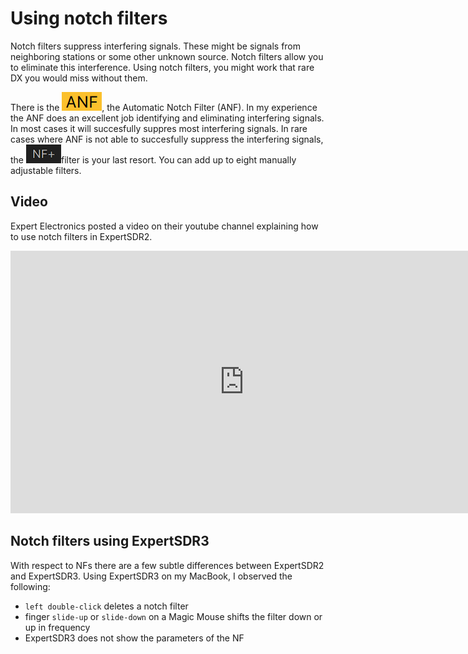 # Using notch filters

Notch filters suppress interfering signals.
These might be signals from neighboring stations or some other unknown source.
Notch filters allow you to eliminate this interference.
Using notch filters, you might work that rare DX you would miss without them.

There is the ![ANF](img/anf.png), the Automatic Notch Filter (ANF).
In my experience the ANF does an excellent job identifying and eliminating interfering signals.
In most cases it will succesfully suppres most interfering signals.
In rare cases where ANF is not able to succesfully suppress the interfering signals, the ![NF+](img/NFP.png)filter is your last resort.
You can add up to eight manually adjustable filters.

## Video

Expert Electronics posted a video on their youtube channel explaining how to use notch filters in ExpertSDR2.

<iframe width="747" height="420" src="https://www.youtube.com/embed/q4jM3S7dI0k?rel=0" frameborder="0" allow="accelerometer; autoplay; encrypted-media; gyroscope; picture-in-picture" allowfullscreen=""></iframe>

## Notch filters using ExpertSDR3

With respect to NFs there are a few subtle differences between ExpertSDR2 and ExpertSDR3. Using ExpertSDR3 on my MacBook, I observed the following:

- `left double-click` deletes a notch filter
- finger `slide-up` or `slide-down` on a Magic Mouse shifts the filter down or up in frequency
- ExpertSDR3 does not show the parameters of the NF
